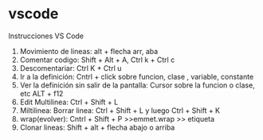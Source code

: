 # vscode
Instrucciones VS Code


1. Movimiento de lineas: alt + flecha arr, aba
2. Comentar codigo:  Shift + Alt + A,  Ctrl k + Ctrl  c
3. Descomentariar:  Ctrl K + Ctrl u
4. Ir a la definición: Cntrl + click sobre funcion, clase , variable, constante
5. Ver la definición sin salir de la pantalla: Cursor sobre la funcion o clase, etc ALT + f12
6. Edit Multilinea: Ctrl + Shift + L
7. Miltilinea: Borrar linea: Ctrl + Shift + L y luego Ctrl + Shift + K
8. wrap(evolver): Cntrl + Shift + P >>emmet.wrap >> etiqueta
9. Clonar lineas: Shift + alt + flecha abajo o arriba
